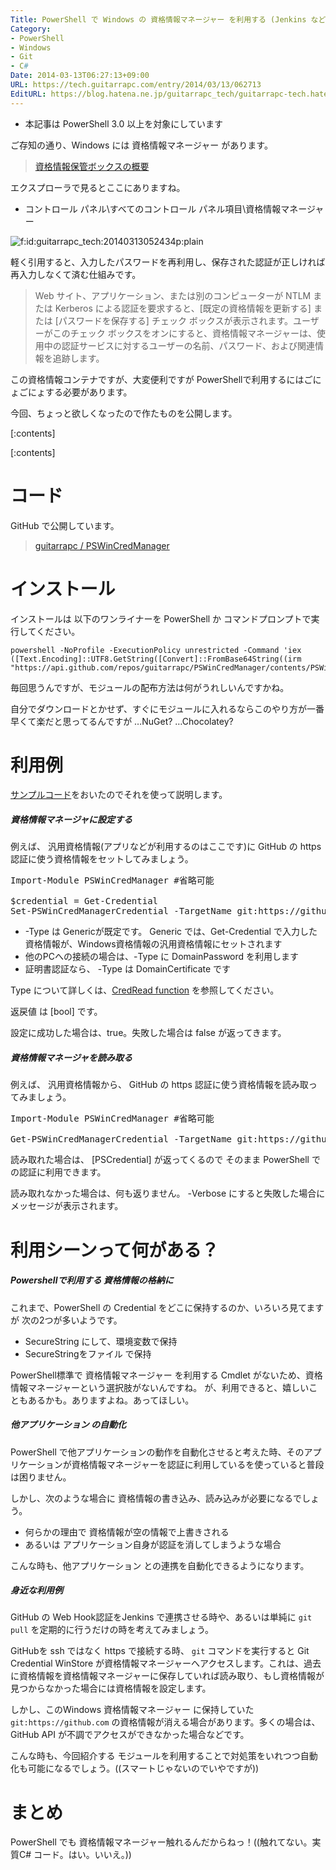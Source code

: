 ```yaml
---
Title: PowerShell で Windows の 資格情報マネージャー を利用する (Jenkins などでの Git Credentialなど)
Category:
- PowerShell
- Windows
- Git
- C#
Date: 2014-03-13T06:27:13+09:00
URL: https://tech.guitarrapc.com/entry/2014/03/13/062713
EditURL: https://blog.hatena.ne.jp/guitarrapc_tech/guitarrapc-tech.hatenablog.com/atom/entry/12921228815719854684
---
```


- 本記事は PowerShell 3.0 以上を対象にしています

ご存知の通り、Windows には 資格情報マネージャー があります。

> [資格情報保管ボックスの概要](https://technet.microsoft.com/ja-jp/library/jj554668.aspx)

エクスプローラで見るとここにありますね。

- コントロール パネル\すべてのコントロール パネル項目\資格情報マネージャー

<p><span itemscope itemtype="https://schema.org/Photograph"><img src="https://cdn-ak.f.st-hatena.com/images/fotolife/g/guitarrapc_tech/20140313/20140313052434.png" alt="f:id:guitarrapc_tech:20140313052434p:plain" title="f:id:guitarrapc_tech:20140313052434p:plain" class="hatena-fotolife" itemprop="image"></span></p>

軽く引用すると、入力したパスワードを再利用し、保存された認証が正しければ再入力しなくて済む仕組みです。

> Web サイト、アプリケーション、または別のコンピューターが NTLM または Kerberos による認証を要求すると、[既定の資格情報を更新する] または [パスワードを保存する] チェック ボックスが表示されます。ユーザーがこのチェック ボックスをオンにすると、資格情報マネージャーは、使用中の認証サービスに対するユーザーの名前、パスワード、および関連情報を追跡します。

この資格情報コンテナですが、大変便利ですが PowerShellで利用するにはごにょごにょする必要があります。

今回、ちょっと欲しくなったので作たものを公開します。

[:contents]

[:contents]

# コード

GitHub で公開しています。

> [guitarrapc / PSWinCredManager](https://github.com/guitarrapc/PSWinCredManager)

# インストール

インストールは 以下のワンライナーを PowerShell か コマンドプロンプトで実行してください。

```
powershell -NoProfile -ExecutionPolicy unrestricted -Command 'iex ([Text.Encoding]::UTF8.GetString([Convert]::FromBase64String((irm "https://api.github.com/repos/guitarrapc/PSWinCredManager/contents/PSWinCredManager/RemoteInstall.ps1").Content))).Remove(0,1)'
```

毎回思うんですが、モジュールの配布方法は何がうれしいんですかね。

自分でダウンロードとかせず、すぐにモジュールに入れるならこのやり方が一番早くて楽だと思ってるんですが …NuGet? …Chocolatey?

# 利用例

[サンプルコード](https://github.com/guitarrapc/PSWinCredManager/tree/master/PSWinCredManager/Test)をおいたのでそれを使って説明します。

##### 資格情報マネージャに設定する

例えば、 汎用資格情報(アプリなどが利用するのはここです)に GitHub の https 認証に使う資格情報をセットしてみましょう。

<pre class="brush: powershell;">
Import-Module PSWinCredManager #省略可能

$credential = Get-Credential
Set-PSWinCredManagerCredential -TargetName git&#58;https&#58;//github.com -Credential $credential -Type Generic
</pre>

- -Type は Genericが既定です。 Generic では、Get-Credential で入力した資格情報が、Windows資格情報の汎用資格情報にセットされます
- 他のPCへの接続の場合は、-Type に DomainPassword を利用します
- 証明書認証なら、 -Type は DomainCertificate です

Type について詳しくは、[CredRead function](https://msdn.microsoft.com/en-us/library/windows/desktop/aa374804(v=vs.85).aspx) を参照してください。

返戻値 は [bool] です。

設定に成功した場合は、true。失敗した場合は false が返ってきます。

##### 資格情報マネージャを読み取る

例えば、 汎用資格情報から、 GitHub の https 認証に使う資格情報を読み取ってみましょう。

<pre class="brush: powershell;">
Import-Module PSWinCredManager #省略可能

Get-PSWinCredManagerCredential -TargetName git&#58;https&#58;//github.com -Type Generic
</pre>

読み取れた場合は、 [PSCredential] が返ってくるので そのまま PowerShell での認証に利用できます。

読み取れなかった場合は、何も返りません。 -Verbose にすると失敗した場合にメッセージが表示されます。


# 利用シーンって何がある？

##### Powershellで利用する 資格情報の格納に

これまで、PowerShell の Credential をどこに保持するのか、いろいろ見てますが 次の2つが多いようです。

- SecureString にして、環境変数で保持
- SecureStringをファイル で保持

PowerShell標準で 資格情報マネージャー を利用する Cmdlet がないため、資格情報マネージャーという選択肢がないんですね。
が、利用できると、嬉しいこともあるかも。ありますよね。あってほしい。

##### 他アプリケーション の自動化

PowerShell で他アプリケーションの動作を自動化させると考えた時、そのアプリケーションが資格情報マネージャーを認証に利用しているを使っていると普段は困りません。

しかし、次のような場合に 資格情報の書き込み、読み込みが必要になるでしょう。

- 何らかの理由で 資格情報が空の情報で上書きされる
- あるいは アプリケーション自身が認証を消してしまうような場合

こんな時も、他アプリケーション との連携を自動化できるようになります。

##### 身近な利用例

GitHub の Web Hook認証をJenkins で連携させる時や、あるいは単純に ```git pull``` を定期的に行うだけの時を考えてみましょう。

GitHubを ssh ではなく https で接続する時、 ```git``` コマンドを実行すると Git Credential WinStore が資格情報マネージャーへアクセスします。これは、過去に資格情報を資格情報マネージャーに保存していれば読み取り、もし資格情報が見つからなかった場合には資格情報を設定します。

しかし、このWindows 資格情報マネージャー に保持していた ```git:https://github.com``` の資格情報が消える場合があります。多くの場合は、GitHub API が不調でアクセスができなかった場合などです。

こんな時も、今回紹介する モジュールを利用することで対処策をいれつつ自動化も可能になるでしょう。((スマートじゃないのでいやですが))

# まとめ

PowerShell でも 資格情報マネージャー触れるんだからねっ！((触れてない。実質C# コード。はい。いいえ。))
